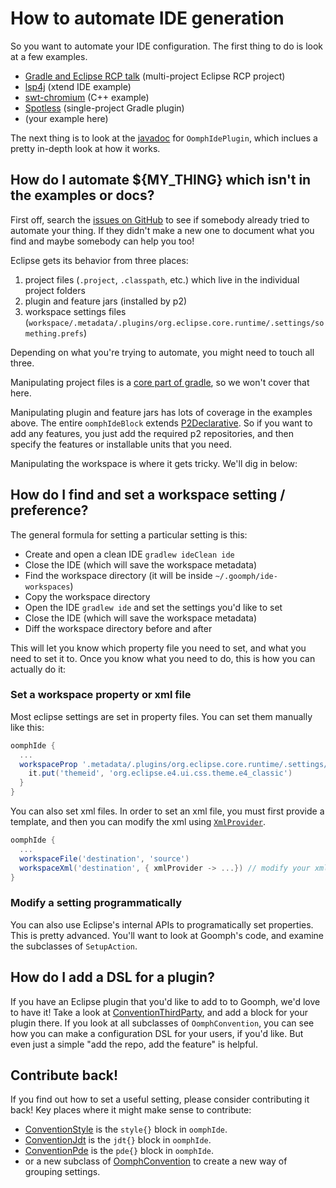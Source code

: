 # How to automate IDE generation

<!---freshmark javadoc
output = prefixDelimiterReplace(input, 'https://javadoc.io/static/com.diffplug.gradle/goomph/', '/', versionLast);
-->

So you want to automate your IDE configuration.  The first thing to do is look at a few examples.

- [Gradle and Eclipse RCP talk](https://github.com/diffplug/gradle_and_eclipse_rcp/blob/main/ide/build.gradle) (multi-project Eclipse RCP project)
- [lsp4j](https://github.com/eclipse/lsp4j/blob/main/ide/build.gradle) (xtend IDE example)
- [swt-chromium](https://github.com/diffplug/swt-chromium/blob/main/ide/build.gradle) (C++ example)
- [Spotless](https://github.com/diffplug/spotless/blob/main/ide/build.gradle) (single-project Gradle plugin)
- (your example here)

The next thing is to look at the [javadoc](https://javadoc.io/static/com.diffplug.gradle/goomph/3.22.0/com/diffplug/gradle/oomph/OomphIdePlugin.html) for `OomphIdePlugin`, which inclues a pretty in-depth look at how it works.

## How do I automate ${MY_THING} which isn't in the examples or docs?

First off, search the [issues on GitHub](https://github.com/diffplug/goomph/issues) to see if somebody already tried to automate your thing.  If they didn't make a new one to document what you find and maybe somebody can help you too!

Eclipse gets its behavior from three places:

1. project files (`.project`, `.classpath`, etc.) which live in the individual project folders
2. plugin and feature jars (installed by p2)
3. workspace settings files (`workspace/.metadata/.plugins/org.eclipse.core.runtime/.settings/something.prefs`)

Depending on what you're trying to automate, you might need to touch all three.

Manipulating project files is a [core part of gradle](https://docs.gradle.org/current/userguide/eclipse_plugin.html), so we won't cover that here.

Manipulating plugin and feature jars has lots of coverage in the examples above.  The entire `oomphIdeBlock` extends [P2Declarative](https://javadoc.io/static/com.diffplug.gradle/goomph/3.22.0/com/diffplug/gradle/p2/P2Declarative.html).
So if you want to add any features, you just add the required p2 repositories, and then specify the features or installable units that you need.

Manipulating the workspace is where it gets tricky.  We'll dig in below:

## How do I find and set a workspace setting / preference?

The general formula for setting a particular setting is this:

- Create and open a clean IDE `gradlew ideClean ide`
- Close the IDE (which will save the workspace metadata)
- Find the workspace directory (it will be inside `~/.goomph/ide-workspaces`)
- Copy the workspace directory
- Open the IDE `gradlew ide` and set the settings you'd like to set
- Close the IDE (which will save the workspace metadata)
- Diff the workspace directory before and after

This will let you know which property file you need to set, and what you need to set it to.  Once you know what you need to do, this is how you can actually do it:

### Set a workspace property or xml file

Most eclipse settings are set in property files.  You can set them manually like this:

```gradle
oomphIde {
  ...
  workspaceProp '.metadata/.plugins/org.eclipse.core.runtime/.settings/org.eclipse.e4.ui.css.swt.theme.prefs', {
    it.put('themeid', 'org.eclipse.e4.ui.css.theme.e4_classic')
  }
}
```

You can also set xml files.  In order to set an xml file, you must first provide a template, and then you can modify the xml using [`XmlProvider`](https://docs.gradle.org/current/javadoc/org/gradle/api/XmlProvider.html).

```gradle
oomphIde {
  ...
  workspaceFile('destination', 'source')
  workspaceXml('destination', { xmlProvider -> ...}) // modify your xml here
}
```

### Modify a setting programmatically

You can also use Eclipse's internal APIs to programatically set properties.  This is pretty advanced.  You'll want to look at Goomph's code, and examine the subclasses of `SetupAction`.

## How do I add a DSL for a plugin?

If you have an Eclipse plugin that you'd like to add to to Goomph, we'd love to have it!  Take a look at [ConventionThirdParty](https://github.com/diffplug/goomph/blob/main/src/main/java/com/diffplug/gradle/oomph/thirdparty/ConventionThirdParty.java), and add a block for your plugin there.  If you look at all subclasses of `OomphConvention`, you can see how you can make a configuration DSL for your users, if you'd like.  But even just a simple "add the repo, add the feature" is helpful.

##  Contribute back!

If you find out how to set a useful setting, please consider contributing it back!  Key places where it might make sense to contribute:

- [ConventionStyle](https://github.com/diffplug/goomph/blob/main/src/main/java/com/diffplug/gradle/oomph/ConventionStyle.java) is the `style{}` block in `oomphIde`.
- [ConventionJdt](https://github.com/diffplug/goomph/blob/main/src/main/java/com/diffplug/gradle/oomph/ConventionJdt.java) is the `jdt{}` block in `oomphIde`.
- [ConventionPde](https://github.com/diffplug/goomph/blob/main/src/main/java/com/diffplug/gradle/oomph/ConventionPde.java) is the `pde{}` block in `oomphIde`.
- or a new subclass of [OomphConvention](https://github.com/diffplug/goomph/blob/main/src/main/java/com/diffplug/gradle/oomph/OomphConvention.java) to create a new way of grouping settings.

<!---freshmark /javadoc -->
